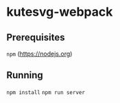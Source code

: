 # kutesvg-webpack

## Prerequisites
`npm` (<https://nodejs.org>)

## Running

`npm install`
`npm run server`
